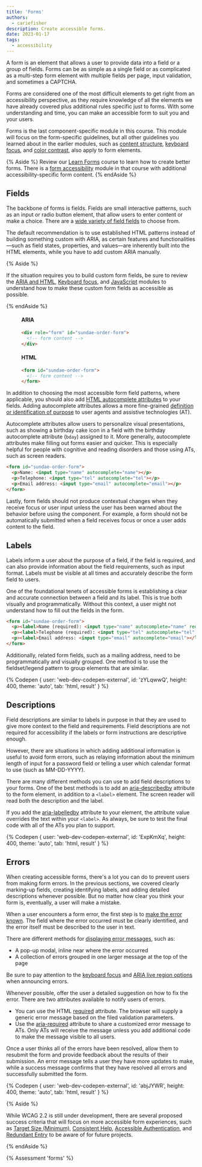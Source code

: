 ```yaml
---
title: 'Forms'
authors:
  - cariefisher
description: Create accessible forms.
date: 2023-01-17
tags:
  - accessibility
---
```


A form is an element that allows a user to provide data into a field or a group
of fields. Forms can be as simple as a single field or as complicated as a
multi-step form element with multiple fields per page, input validation, and
sometimes a CAPTCHA.

Forms are considered one of the most difficult elements to get right from an
accessibility perspective, as they require knowledge of all the elements we
have already covered plus additional rules specific just to forms. With some
understanding and time, you can make an accessible form to suit you and your
users.

Forms is the last component-specific module in this course. This module will
focus on the form-specific guidelines, but all other guidelines you learned
about in the earlier modules, such as
[content structure](/learn/accessibility/structure),
[keyboard focus](/learn/accessibility/focus), and
[color contrast](/learn/accessibility/color-contrast), also apply to form
elements.

{% Aside %}
Review our [Learn Forms](/learn/forms) course to learn how to create better
forms. There is a [form accessibility](/learn/forms/accessibility) module in
that course with additional accessibility-specific form content.
{% endAside %}


## Fields

The backbone of forms is fields. Fields are small interactive patterns, such as
an input or radio button element, that allow users to enter content or make a
choice. There are a [wide variety of field fields](/learn/forms/fields) to
choose from. 

The default recommendation is to use established HTML patterns instead of
building something custom with ARIA, as certain features and
functionalities—such as field states, properties, and values—are inherently
built into the HTML elements, while you have to add custom ARIA manually.

{% Aside %}

If the situation requires you to build custom form fields, be sure to review
the [ARIA and HTML](/learn/accessibility/aria-html),
[Keyboard focus](/learn/accessibility/focus), and
[JavaScript](/learn/accessibility/javascript) modules to understand how to make
these custom form fields as accessible as possible.

{% endAside %}

<div class="switcher">
<figure>
<h4>ARIA</h4>

```html
<div role="form" id="sundae-order-form">
  <!-- form content -->
</div>
```
</figure>

<figure>
<h4>HTML</h4>

```html
<form id="sundae-order-form">
  <!-- form content -->
</form>
```
</figure>
</div>


In addition to choosing the most accessible form field patterns, where
applicable, you should also add
[HTML autocomplete attributes](https://developer.mozilla.org/docs/Web/HTML/Attributes/autocomplete)
to your fields. Adding autocomplete attributes allows a more fine-grained
[definition or identification of purpose](https://www.w3.org/TR/WCAG21/#input-purposes)
to user agents and assistive technologies (AT).

Autocomplete attributes allow users to personalize visual presentations,
such as showing a birthday cake icon in a field with the birthday autocomplete
attribute (`bday`) assigned to it. More generally, autocomplete attributes make
filling out forms easier and quicker. This is especially helpful for people
with cognitive and reading disorders and those using ATs, such as screen
readers.

```html
<form id="sundae-order-form">
  <p>Name: <input type="name" autocomplete="name"></p>
  <p>Telephone: <input type="tel" autocomplete="tel"></p>
  <p>Email address: <input type="email" autocomplete="email"></p>
</form>
```

Lastly, form fields should not produce contextual changes when they receive
focus or user input unless the user has been warned about the behavior before
using the component. For example, a form should not be automatically submitted
when a field receives focus or once a user adds content to the field.

## Labels

Labels inform a user about the purpose of a field, if the field is required,
and can also provide information about the field requirements, such as input
format. Labels must be visible at all times and accurately describe the form
field to users.

One of the foundational tenets of accessible forms is establishing a clear and
accurate connection between a field and its label. This is true both visually
and programmatically. Without this context, a user might not understand how to
fill out the fields in the form.

```html
<form id="sundae-order-form">
  <p><label>Name (required): <input type="name" autocomplete="name" required></label></p>
  <p><label>Telephone (required): <input type="tel" autocomplete="tel" required></label></p>
  <p><label>Email address: <input type="email" autocomplete="email"></label></p>
</form>
```

Additionally, related form fields, such as a mailing address, need to be
programmatically and visually grouped. One method is to use the fieldset/legend
pattern to group elements that are similar.

{% Codepen {
 user: 'web-dev-codepen-external',
 id: 'zYLqwwQ',
 height: 400,
 theme: 'auto',
 tab: 'html, result'
} %}


## Descriptions

Field descriptions are similar to labels in purpose in that they are used to
give more context to the field and requirements. Field descriptions are not
required for accessibility if the labels or form instructions are descriptive
enough.

However, there are situations in which adding additional information is useful
to avoid form errors, such as relaying information about the minimum length of
input for a password field or telling a user which calendar format to use (such
as MM-DD-YYYY).

There are many different methods you can use to add field descriptions to your
forms. One of the best methods is to add an
[aria-describedby](https://developer.mozilla.org/docs/Web/Accessibility/ARIA/Attributes/aria-describedby)
attribute to the form element, in addition to a `<label>` element. The screen
reader will read both the description and the label.

If you add the
[aria-labelledby](https://developer.mozilla.org/docs/Web/Accessibility/ARIA/Attributes/aria-labelledby)
attribute to your element, the attribute value overrides the text within your
`<label>`. As always, be sure to test the final code with all of the ATs you
plan to support.

{% Codepen {
 user: 'web-dev-codepen-external',
 id: 'ExpKmXq',
 height: 400,
 theme: 'auto',
 tab: 'html, result'
} %}

## Errors

When creating accessible forms, there's a lot you can do to prevent users from
making form errors. In the previous sections, we covered clearly marking-up
fields, creating identifying labels, and adding detailed descriptions whenever
possible. But no matter how clear you think your form is, eventually, a user
will make a mistake.

When a user encounters a form error, the first step is to
[make the error known](https://www.w3.org/WAI/tutorials/forms/notifications).
The field where the error occurred must be clearly identified, and the error
itself must be described to the user in text.

There are different methods for [displaying error
messages](https://webaim.org/techniques/formvalidation/#error), such as:

* A pop-up modal, inline near where the error occurred
* A collection of errors grouped in one larger message at the top of the page

Be sure to pay attention to the [keyboard focus](/learn/accessibility/focus)
and [ARIA live region options](https://developer.mozilla.org/docs/Web/Accessibility/ARIA/ARIA_Live_Regions)
when announcing errors.

Whenever possible, offer the user a detailed suggestion on how to fix the
error. There are two attributes available to notify users of errors.

* You can use the HTML [required](https://developer.mozilla.org/docs/Web/HTML/Attributes/required) attribute. The browser will supply a generic error message based on the filed validation parameters.
* Use the [aria-required](https://developer.mozilla.org/docs/Web/Accessibility/ARIA/Attributes/aria-required) attribute to share a customized error message to ATs. Only ATs will receive the message unless you add additional code to make the message visible to all users. 

Once a user thinks all of the errors have been resolved, allow them to resubmit
the form and provide feedback about the results of their submission. An error
message tells a user they have more updates to make, while a success message
confirms that they have resolved all errors and successfully submitted the form.

{% Codepen {
 user: 'web-dev-codepen-external',
 id: 'abjJYWR',
 height: 400,
 theme: 'auto',
 tab: 'html, result'
} %}

{% Aside %}

While WCAG 2.2 is still under development, there are several proposed success
criteria that will focus on more accessible form experiences, such as
[Target Size (Minimum)](https://www.w3.org/TR/WCAG22/#target-size-minimum),
[Consistent Help](https://www.w3.org/TR/WCAG22/#consistent-help),
[Accessible Authentication](https://www.w3.org/TR/WCAG22/#accessible-authentication),
and [Redundant Entry](https://www.w3.org/TR/WCAG22/#redundant-entry) to be
aware of for future projects.

{% endAside %}

{% Assessment 'forms' %}
